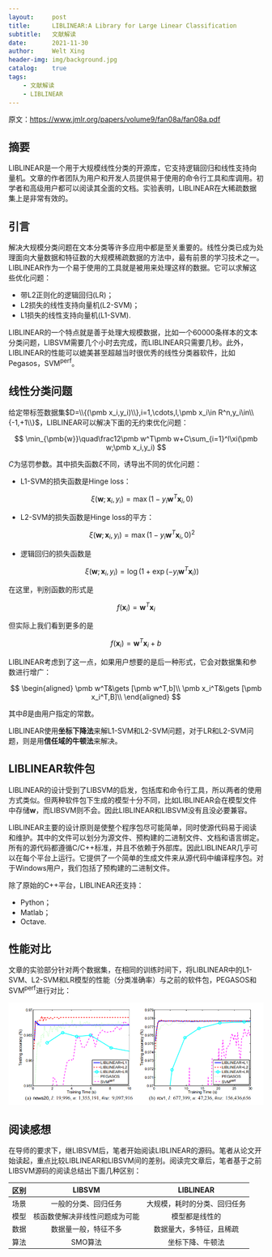 ```yaml
---
layout:     post
title:      LIBLINEAR:A Library for Large Linear Classification
subtitle:   文献解读
date:       2021-11-30
author:     Welt Xing
header-img: img/background.jpg
catalog:    true
tags:
    - 文献解读
    - LIBLINEAR
---
```


原文：<https://www.jmlr.org/papers/volume9/fan08a/fan08a.pdf>

## 摘要

LIBLINEAR是一个用于大规模线性分类的开源库，它支持逻辑回归和线性支持向量机。文章的作者团队为用户和开发人员提供易于使用的命令行工具和库调用。初学者和高级用户都可以阅读其全面的文档。实验表明，LIBLINEAR在大稀疏数据集上是非常有效的。

## 引言

解决大规模分类问题在文本分类等许多应用中都是至关重要的。线性分类已成为处理面向大量数据和特征数的大规模稀疏数据的方法中，最有前景的学习技术之一。LIBLINEAR作为一个易于使用的工具就是被用来处理这样的数据。它可以求解这些优化问题：

- 带L2正则化的逻辑回归(LR)；
- L2损失的线性支持向量机(L2-SVM)；
- L1损失的线性支持向量机(L1-SVM).

LIBLINEAR的一个特点就是善于处理大规模数据，比如一个60000条样本的文本分类问题，LIBSVM需要几个小时去完成，而LIBLINEAR只需要几秒。此外，LIBLINEAR的性能可以媲美甚至超越当时很优秀的线性分类器软件，比如Pegasos，SVM$^{\text{perf}}$。

## 线性分类问题

给定带标签数据集$D=\\{(\pmb x_i,y_i)\\},i=1,\cdots,l,\pmb x_i\in R^n,y_i\in\\{-1,+1\\}$，LIBLINEAR可以解决下面的无约束优化问题：

$$
\min_{\pmb{w}}\quad\frac12\pmb w^T\pmb w+C\sum_{i=1}^l\xi(\pmb w;\pmb x_i,y_i)
$$

$C$为惩罚参数。其中损失函数$\xi$不同，诱导出不同的优化问题：

- L1-SVM的损失函数是Hinge loss：

  $$
  \xi(\pmb w;\pmb x_i,y_i)=\max(1-y_i\pmb w^T\pmb x_i,0)
  $$

- L2-SVM的损失函数是Hinge loss的平方：

  $$
  \xi(\pmb w;\pmb x_i,y_i)=\max(1-y_i\pmb w^T\pmb x_i,0)^2
  $$

- 逻辑回归的损失函数是

  $$
  \xi(\pmb w;\pmb x_i,y_i)=\log(1+\exp(-y_i\pmb w^T\pmb x_i))
  $$

在这里，判别函数的形式是

$$
f(\pmb x_i)=\pmb w^T\pmb x_i
$$

但实际上我们看到更多的是

$$
f(\pmb x_i)=\pmb w^T\pmb x_i+b
$$

LIBLINEAR考虑到了这一点，如果用户想要的是后一种形式，它会对数据集和参数进行增广：

$$
\begin{aligned}
\pmb w^T&\gets [\pmb w^T,b]\\
\pmb x_i^T&\gets [\pmb x_i^T,B]\\
\end{aligned}
$$

其中$B$是由用户指定的常数。

LIBLINEAR使用**坐标下降法**来解L1-SVM和L2-SVM问题，对于LR和L2-SVM问题，则是用**信任域的牛顿法**来解决。

## LIBLINEAR软件包

LIBLINEAR的设计受到了LIBSVM的启发，包括库和命令行工具，所以两者的使用方式类似。但两种软件包下生成的模型十分不同，比如LIBLINEAR会在模型文件中存储$\pmb w$，而LIBSVM则不会。因此LIBLINEAR和LIBSVM没有且没必要兼容。

LIBLINEAR主要的设计原则是使整个程序包尽可能简单，同时使源代码易于阅读和维护。其中的文件可以划分为源文件、预构建的二进制文件、文档和语言绑定。所有的源代码都遵循C/C++标准，并且不依赖于外部库。因此LIBLINEAR几乎可以在每个平台上运行。它提供了一个简单的生成文件来从源代码中编译程序包。对于Windows用户，我们包括了预构建的二进制文件。

除了原始的C++平台，LIBLINEAR还支持：

- Python；
- Matlab；
- Octave.

## 性能对比

文章的实验部分针对两个数据集，在相同的训练时间下，将LIBLINEAR中的L1-SVM、L2-SVM和LR模型的性能（分类准确率）与之前的软件包，PEGASOS和SVM$^\text{perf}$进行对比：

![image-20211130205946471](/img/liblinear/comparison.png)

## 阅读感想

在导师的要求下，继LIBSVM后，笔者开始阅读LIBLINEAR的源码。笔者从论文开始读起，重点比较LIBLINEAR和LIBSVM间的差别。阅读完文章后，笔者基于之前LIBSVM源码的阅读总结出下面几种区别：

| 区别 |             LIBSVM             |          LIBLINEAR           |
| :--: | :----------------------------: | :--------------------------: |
| 场景 |      一般的分类、回归任务      | 大规模，耗时的分类、回归任务 |
| 模型 | 核函数使解决非线性问题成为可能 |        模型都是线性的        |
| 数据 |      数据量一般，特征不多      |   数据量大，多特征，且稀疏   |
| 算法 |            SMO算法             |       坐标下降、牛顿法       |
